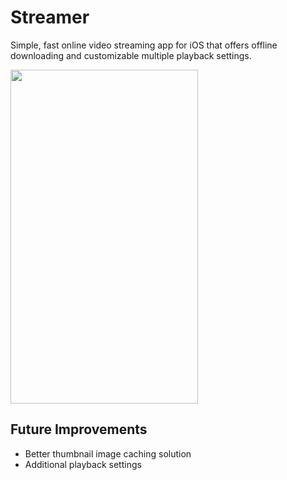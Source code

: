 # Streamer
Simple, fast online video streaming app for iOS that offers offline downloading and customizable multiple playback settings.

<img src="https://cloud.githubusercontent.com/assets/17148467/22364202/9c8f9e30-e424-11e6-8162-a78d743accfd.png" height="534" width="300">

## Future Improvements
- Better thumbnail image caching solution
- Additional playback settings
